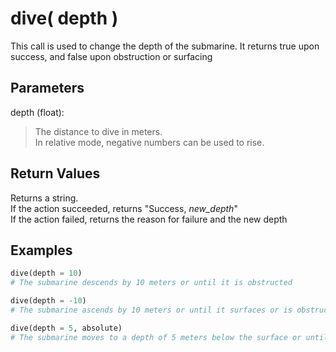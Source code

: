 # dive( depth )

This call is used to change the depth of the submarine. It returns true upon success, and false upon obstruction or surfacing

## Parameters

depth (float):  
> The distance to dive in meters.  
> In relative mode, negative numbers can be used to rise.

## Return Values

Returns a string.  
If the action succeeded, returns "Success,  *new\_depth*"  
If the action failed, returns the reason for failure and the new depth

## Examples

```py
dive(depth = 10)
# The submarine descends by 10 meters or until it is obstructed

dive(depth = -10)
# The submarine ascends by 10 meters or until it surfaces or is obstructed

dive(depth = 5, absolute)
# The submarine moves to a depth of 5 meters below the surface or until it is obstructed
```
